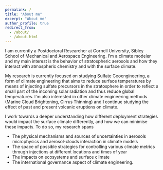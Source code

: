 ```yaml
---
permalink: /
title: "About me"
excerpt: "About me"
author_profile: true
redirect_from: 
  - /about/
  - /about.html
---
```


I am currently a Postdoctoral Researcher at Cornell University, Sibley School of Mechanical and Aerospace Engineering. I'm a climate modeler and my main interest is the behavior of stratospheric aerosols and how they interact with atmospheric chemistry and with the surface climate. 

My research is currently focused on studying Sulfate Geoengineering, a form of climate engineering that aims to reduce surface temperatures by means of injecting sulfate precursors in the stratosphere in order to reflect a small part of the incoming solar radiation and thus reduce global temperatures. I'm also interested in other climate engineering methods (Marine Cloud Brightening, Cirrus Thinning) and I continue studying the effect of past and present volcanic eruptions on climate.

I work towards a deeper understanding how different deployment strategies would impact the surface climate differently, and how we can minimise these impacts. 
To do so, my research spans 

* The physical mechanisms and sources of uncertainties in aerosols microphysics and aerosol-clouds interaction in climate models 
* The space of possible strategies for controlling various climate metrics through injections at different locations and times of year 
* The impacts on ecosystems and surface climate 
* The international governance aspect of climate engineering.


